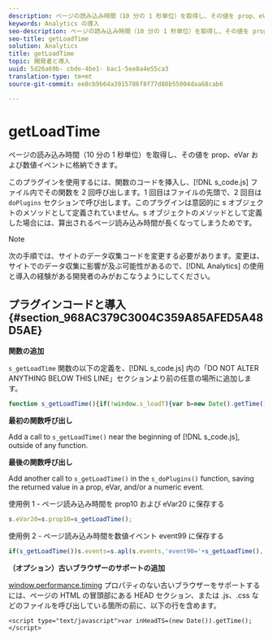 ```yaml
---
description: ページの読み込み時間（10 分の 1 秒単位）を取得し、その値を prop、eVar および数値イベントに格納できます。
keywords: Analytics の導入
seo-description: ページの読み込み時間（10 分の 1 秒単位）を取得し、その値を prop、eVar および数値イベントに格納できます。
seo-title: getLoadTime
solution: Analytics
title: getLoadTime
topic: 開発者と導入
uuid: 5d26a69b- cbde-4be1- bac1-5ee8a4e55ca3
translation-type: tm+mt
source-git-commit: ee0cb9b64a3915786f8f77d80b55004daa68cab6

---
```



# getLoadTime

ページの読み込み時間（10 分の 1 秒単位）を取得し、その値を prop、eVar および数値イベントに格納できます。

このプラグインを使用するには、関数のコードを挿入し、[!DNL s_code.js] ファイル内でその関数を 2 回呼び出します。1 回目はファイルの先頭で、2 回目は `doPlugins` セクションで呼び出します。このプラグインは意図的に s オブジェクトのメソッドとして定義されていません。s オブジェクトのメソッドとして定義した場合には、算出されるページ読み込み時間が長くなってしまうためです。

>[!NOTE]
>
>次の手順では、サイトのデータ収集コードを変更する必要があります。変更は、サイトでのデータ収集に影響が及ぶ可能性があるので、[!DNL Analytics] の使用と導入の経験がある開発者のみがおこなうようにしてください。

## プラグインコードと導入 {#section_968AC379C3004C359A85AFED5A48D5AE}

**関数の追加**

`s_getLoadTime` 関数の以下の定義を、[!DNL s_code.js] 内の「DO NOT ALTER ANYTHING BELOW THIS LINE」セクションより前の任意の場所に追加します。

```js
function s_getLoadTime(){if(!window.s_loadT){var b=new Date().getTime(),o=window.performance?performance.timing:0,a=o?o.requestStart:window.inHeadTS||0;s_loadT=a?Math.round((b-a)/100):''}return s_loadT}
```

**最初の関数呼び出し**

Add a call to `s_getLoadTime()` near the beginning of [!DNL s_code.js], outside of any function.

**最後の関数呼び出し**

Add another call to `s_getLoadTime()` in the `s_doPlugins()` function, saving the returned value in a prop, eVar, and/or a numeric event.

使用例 1 - ページ読み込み時間を prop10 および eVar20 に保存する

```js
s.eVar20=s.prop10=s_getLoadTime();
```

使用例 2 - ページ読み込み時間を数値イベント event99 に保存する

```js
if(s_getLoadTime())s.events=s.apl(s.events,'event90='+s_getLoadTime(),',',1);
```

**（オプション）古いブラウザーのサポートの追加**

[window.performance.timing](https://www.html5rocks.com/en/tutorials/webperformance/basics/) プロパティのない古いブラウザーをサポートするには、ページの HTML の冒頭部にある HEAD セクション、または .js、.css などのファイルを呼び出している箇所の前に、以下の行を含めます。

```
<script type="text/javascript">var inHeadTS=(new Date()).getTime();</script>
```

